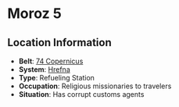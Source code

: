# Moroz 5

## Location Information
- **Belt**: [74 Copernicus](../belt--74-copernicus.md)
- **System**: [Hrefna](../../../system--hrefna.md)
- **Type**: Refueling Station
- **Occupation**: Religious missionaries to travelers
- **Situation**: Has corrupt customs agents